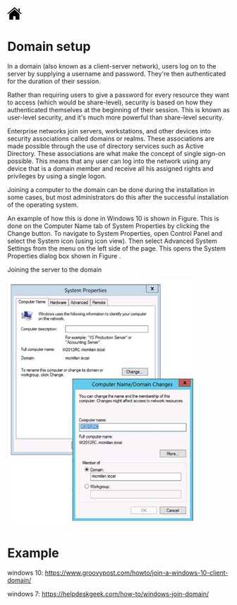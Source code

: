 [![Home](/img/home.jpg)](1.8_OS_win_windows_network.md)

# Domain setup

In a domain (also known as a client-server network), users log on to the server by supplying
a username and password. They're then authenticated for the duration of their session.

Rather than requiring users to give a password for every resource they want to access
(which would be share-level), security is based on how they authenticated themselves at the
beginning of their session. This is known as user-level security, and it's much more powerful
than share-level security.

Enterprise networks join servers, workstations, and other devices into security associations
called domains or realms. These associations are made possible through the use of
directory services such as Active Directory. These associations are what make the concept
of single sign-on possible. This means that any user can log into the network using any
device that is a domain member and receive all his assigned rights and privileges by using a
single logon.

Joining a computer to the domain can be done during the installation in some cases, but
most administrators do this after the successful installation of the operating system. 

An
example of how this is done in Windows 10 is shown in Figure. This is done on the
Computer Name tab of System Properties by clicking the Change button. To navigate to
System Properties, open Control Panel and select the System icon (using icon view). Then
select Advanced System Settings from the menu on the left side of the page. This opens the
System Properties dialog box shown in Figure .

Joining the server to the domain

![Net](/img/f1.8_WN_domain2.jpg)


# Example
windows 10:
https://www.groovypost.com/howto/join-a-windows-10-client-domain/

windows 7: 
https://helpdeskgeek.com/how-to/windows-join-domain/










